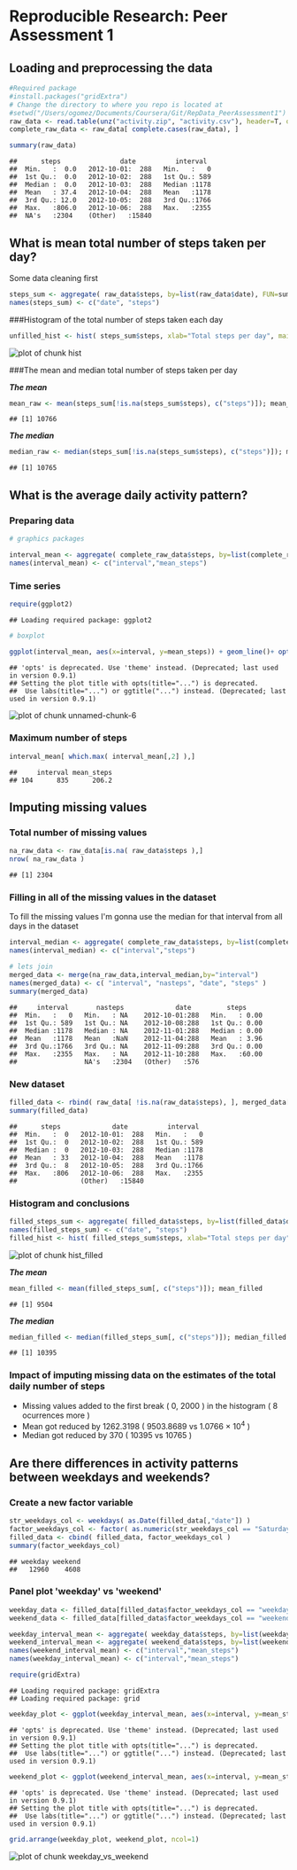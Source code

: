# Reproducible Research: Peer Assessment 1

## Loading and preprocessing the data


```r
#Required package
#install.packages("gridExtra") 
# Change the directory to where you repo is located at
#setwd("/Users/ogomez/Documents/Coursera/Git/RepData_PeerAssessment1")
raw_data <- read.table(unz("activity.zip", "activity.csv"), header=T, quote="\"", sep=",")
complete_raw_data <- raw_data[ complete.cases(raw_data), ]

summary(raw_data)
```

```
##      steps               date          interval   
##  Min.   :  0.0   2012-10-01:  288   Min.   :   0  
##  1st Qu.:  0.0   2012-10-02:  288   1st Qu.: 589  
##  Median :  0.0   2012-10-03:  288   Median :1178  
##  Mean   : 37.4   2012-10-04:  288   Mean   :1178  
##  3rd Qu.: 12.0   2012-10-05:  288   3rd Qu.:1766  
##  Max.   :806.0   2012-10-06:  288   Max.   :2355  
##  NA's   :2304    (Other)   :15840
```

## What is mean total number of steps taken per day?

Some data cleaning first


```r
steps_sum <- aggregate( raw_data$steps, by=list(raw_data$date), FUN=sum )
names(steps_sum) <- c("date", "steps")
```

###Histogram of the total number of steps taken each day


```r
unfilled_hist <- hist( steps_sum$steps, xlab="Total steps per day", main="Histogram of the total number of steps taken each day", breaks=12 )
```

![plot of chunk hist](./PA1_template_files/figure-html/hist.png) 

###The mean and median total number of steps taken per day

***The mean***


```r
mean_raw <- mean(steps_sum[!is.na(steps_sum$steps), c("steps")]); mean_raw
```

```
## [1] 10766
```

***The median***


```r
median_raw <- median(steps_sum[!is.na(steps_sum$steps), c("steps")]); median_raw
```

```
## [1] 10765
```

## What is the average daily activity pattern?

### Preparing data


```r
# graphics packages

interval_mean <- aggregate( complete_raw_data$steps, by=list(complete_raw_data$interval), FUN=mean )
names(interval_mean) <- c("interval","mean_steps")
```

### Time series


```r
require(ggplot2)
```

```
## Loading required package: ggplot2
```

```r
# boxplot

ggplot(interval_mean, aes(x=interval, y=mean_steps)) + geom_line()+ opts(title = "Time series of the average number of steps taken, averaged across all days")
```

```
## 'opts' is deprecated. Use 'theme' instead. (Deprecated; last used in version 0.9.1)
## Setting the plot title with opts(title="...") is deprecated.
##  Use labs(title="...") or ggtitle("...") instead. (Deprecated; last used in version 0.9.1)
```

![plot of chunk unnamed-chunk-6](./PA1_template_files/figure-html/unnamed-chunk-6.png) 

### Maximum number of steps


```r
interval_mean[ which.max( interval_mean[,2] ),]
```

```
##     interval mean_steps
## 104      835      206.2
```

## Imputing missing values

### Total number of missing values


```r
na_raw_data <- raw_data[is.na( raw_data$steps ),]
nrow( na_raw_data )
```

```
## [1] 2304
```

### Filling in all of the missing values in the dataset

To fill the missing values I'm gonna use the median for that interval from all days in the dataset


```r
interval_median <- aggregate( complete_raw_data$steps, by=list(complete_raw_data$interval), FUN=median )
names(interval_median) <- c("interval","steps")

# lets join
merged_data <- merge(na_raw_data,interval_median,by="interval")
names(merged_data) <- c( "interval", "nasteps", "date", "steps" )
summary(merged_data)
```

```
##     interval       nasteps             date         steps      
##  Min.   :   0   Min.   : NA    2012-10-01:288   Min.   : 0.00  
##  1st Qu.: 589   1st Qu.: NA    2012-10-08:288   1st Qu.: 0.00  
##  Median :1178   Median : NA    2012-11-01:288   Median : 0.00  
##  Mean   :1178   Mean   :NaN    2012-11-04:288   Mean   : 3.96  
##  3rd Qu.:1766   3rd Qu.: NA    2012-11-09:288   3rd Qu.: 0.00  
##  Max.   :2355   Max.   : NA    2012-11-10:288   Max.   :60.00  
##                 NA's   :2304   (Other)   :576
```

### New dataset


```r
filled_data <- rbind( raw_data[ !is.na(raw_data$steps), ], merged_data[,c("steps", "date", "interval")] )
summary(filled_data)
```

```
##      steps             date          interval   
##  Min.   :  0   2012-10-01:  288   Min.   :   0  
##  1st Qu.:  0   2012-10-02:  288   1st Qu.: 589  
##  Median :  0   2012-10-03:  288   Median :1178  
##  Mean   : 33   2012-10-04:  288   Mean   :1178  
##  3rd Qu.:  8   2012-10-05:  288   3rd Qu.:1766  
##  Max.   :806   2012-10-06:  288   Max.   :2355  
##                (Other)   :15840
```

### Histogram and conclusions


```r
filled_steps_sum <- aggregate( filled_data$steps, by=list(filled_data$date), FUN=sum )
names(filled_steps_sum) <- c("date", "steps")
filled_hist <- hist( filled_steps_sum$steps, xlab="Total steps per day", main="Histogram of the total number of steps taken each day (Filled Data)", breaks=12 )
```

![plot of chunk hist_filled](./PA1_template_files/figure-html/hist_filled.png) 

***The mean***


```r
mean_filled <- mean(filled_steps_sum[, c("steps")]); mean_filled
```

```
## [1] 9504
```

***The median***


```r
median_filled <- median(filled_steps_sum[, c("steps")]); median_filled
```

```
## [1] 10395
```

### Impact of imputing missing data on the estimates of the total daily number of steps

* Missing values added to the first break ( 0, 2000 ) in the histogram ( 8 ocurrences more )
* Mean got reduced by 1262.3198 ( 9503.8689 vs 1.0766 &times; 10<sup>4</sup>  )
* Median got reduced by 370 ( 10395 vs 10765  )


## Are there differences in activity patterns between weekdays and weekends?

### Create a new factor variable


```r
str_weekdays_col <- weekdays( as.Date(filled_data[,"date"]) )
factor_weekdays_col <- factor( as.numeric(str_weekdays_col == "Saturday" | str_weekdays_col == "Sunday"), labels=c("weekday", "weekend"))
filled_data <- cbind( filled_data, factor_weekdays_col )
summary(factor_weekdays_col)
```

```
## weekday weekend 
##   12960    4608
```

### Panel plot 'weekday' vs 'weekend'


```r
weekday_data <- filled_data[filled_data$factor_weekdays_col == "weekday",]
weekend_data <- filled_data[filled_data$factor_weekdays_col == "weekend",]

weekday_interval_mean <- aggregate( weekday_data$steps, by=list(weekday_data$interval), FUN=mean )
weekend_interval_mean <- aggregate( weekend_data$steps, by=list(weekend_data$interval), FUN=mean )
names(weekend_interval_mean) <- c("interval","mean_steps")
names(weekday_interval_mean) <- c("interval","mean_steps")

require(gridExtra)
```

```
## Loading required package: gridExtra
## Loading required package: grid
```

```r
weekday_plot <- ggplot(weekday_interval_mean, aes(x=interval, y=mean_steps)) + geom_line() + opts(title = "Average number of steps taken, averaged across all days (Weekdays)")
```

```
## 'opts' is deprecated. Use 'theme' instead. (Deprecated; last used in version 0.9.1)
## Setting the plot title with opts(title="...") is deprecated.
##  Use labs(title="...") or ggtitle("...") instead. (Deprecated; last used in version 0.9.1)
```

```r
weekend_plot <- ggplot(weekend_interval_mean, aes(x=interval, y=mean_steps)) + geom_line() + opts(title = "Average number of steps taken, averaged across all days (Weekends)")
```

```
## 'opts' is deprecated. Use 'theme' instead. (Deprecated; last used in version 0.9.1)
## Setting the plot title with opts(title="...") is deprecated.
##  Use labs(title="...") or ggtitle("...") instead. (Deprecated; last used in version 0.9.1)
```

```r
grid.arrange(weekday_plot, weekend_plot, ncol=1)
```

![plot of chunk weekday_vs_weekend](./PA1_template_files/figure-html/weekday_vs_weekend.png) 

